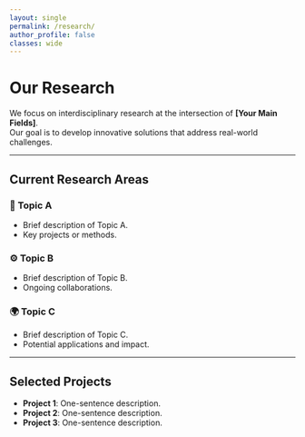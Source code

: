```yaml
---
layout: single
permalink: /research/
author_profile: false
classes: wide
---
```


# Our Research

We focus on interdisciplinary research at the intersection of **[Your Main Fields]**.  
Our goal is to develop innovative solutions that address real-world challenges.

---

## Current Research Areas

### 🧠 Topic A
- Brief description of Topic A.
- Key projects or methods.

### ⚙️ Topic B
- Brief description of Topic B.
- Ongoing collaborations.

### 🌍 Topic C
- Brief description of Topic C.
- Potential applications and impact.

---

## Selected Projects

- **Project 1**: One-sentence description.  
- **Project 2**: One-sentence description.  
- **Project 3**: One-sentence description.  
